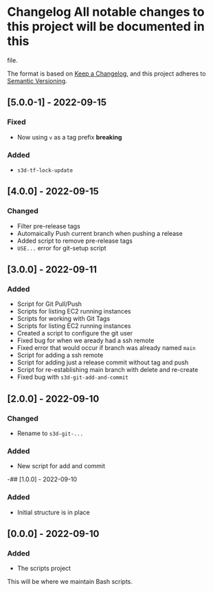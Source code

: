 # Changelog All notable changes to this project will be documented in this
file.

The format is based on [Keep a
Changelog](https://keepachangelog.com/en/1.0.0/), and this project adheres to
[Semantic Versioning](https://semver.org/spec/v2.0.0.html).

## [5.0.0-1] - 2022-09-15
### Fixed
- Now using `v` as a tag prefix **breaking**

### Added
- `s3d-tf-lock-update`

## [4.0.0] - 2022-09-15
### Changed
- Filter pre-release tags
- Automaically Push current branch when pushing a release
- Added script to remove pre-release tags
- `USE...` error for git-setup script

## [3.0.0] - 2022-09-11
### Added
- Script for Git Pull/Push
- Scripts for listing EC2 running instances
- Scripts for working with Git Tags
- Scripts for listing EC2 running instances
- Created a script to configure the git user
- Fixed bug for when we aready had a ssh remote
- Fixed error that would occur if branch was already named `main`
- Script for adding a ssh remote
- Script for adding just a release commit without tag and push
- Script for re-establishing main branch with delete and re-create
- Fixed bug with `s3d-git-add-and-commit`

## [2.0.0] - 2022-09-10
### Changed
- Rename to `s3d-git-...`

### Added
- New script for add and commit

-## [1.0.0] - 2022-09-10
### Added
- Initial structure is in place

## [0.0.0] - 2022-09-10
### Added
- The scripts project

This will be where we maintain Bash scripts.
